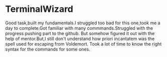 # TerminalWizard
Good task,built my fundamentals.I struggled too bad for this one,took me a day to complete.Got familiar with many commmands.Struggled with the progress pushing part to the github.
But somehow figured it out with the help of mentor.But,I still don't understand how priori incantatem was the spell used for escaping from Voldemort.
Took a lot of time to know the right syntax for the commands for some ones.

